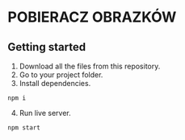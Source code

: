 # POBIERACZ OBRAZKÓW

## Getting started

1. Download all the files from this repository.
2. Go to your project folder.
3. Install dependencies.

```
npm i
```

4. Run live server.

```
npm start
```
